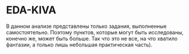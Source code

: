 # EDA-KIVA
В данном анализе представлены только задания, выполненные самостоятельно. Поэтому пунктов, которые могут быть исследованы, конечно же, может быть больше. Так что это не все, на что хватило фантазии, а только лишь небольшая практическая часть).
